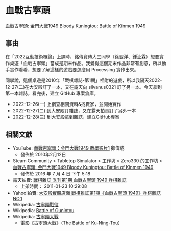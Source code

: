 # 血戰古寧頭
血戰古寧頭: 金門大戰1949 Bloody Kuningtou: Battle of Kinmen 1949

## 事由
在「2022互動技術概論」上課時，銘傳資傳大三同學（徐翌洋、鍾沚霖）想要實作桌遊「血戰古寧頭」當成是期末作品。我覺得這個期末作品非常有創意，所以動手實作看看，想要了解這樣的遊戲要怎麼用 Processing 實作出來。

同學說，這個桌遊是2010年「戰棋雜誌-第1期」裡附的遊戲，所以我隔天2022-12-27(二)在大安殿訂了一本，又在露天向 silvanus0321 訂了另一本。今天拿到第一本雜誌，看完後，建立 GitHub 專案倉庫。

- 2022-12-26(一) 上網查相關資料&找賣家，並開始實作
- 2022-12-27(二) 到大安殿訂雜誌，又在露天拍賣訂了另外一本
- 2022-12-28(三) 到大安殿拿到雜誌，建立GitHub專案

## 相關文獻
- YouTube: [血戰古寧頭：金門大戰1949 教學影片1](https://www.youtube.com/watch?v=GgwFTSTEq1w) 鄭偉成
  - 發佈於 2010年2月12日
- Steam Community > Tabletop Simulator >  工作坊 > Zero330 的工作坊 > [血戰古寧頭: 金門大戰1949 Bloody Kuningtou: Battle of Kinmen 1949](https://steamcommunity.com/sharedfiles/filedetails/?id=717151124)
  - 發佈於 2016 年 7 月 4 日 下午 5:18
- 露天拍賣: [戰棋雜誌 季刊第1期 血戰古寧頭 1949 兵棋雜誌](https://www.ruten.com.tw/item/show?21101238046637)
  - 上架時間： 2011-01-23 10:29:08
- Yahoo!拍賣: [大安殿實體店面 戰棋雜誌第1期《血戰古寧頭 1949》兵棋雜誌 NO.1](https://tw.bid.yahoo.com/item/100426863760)
- Wikipedia: [古寧頭戰役](https://zh.wikipedia.org/wiki/%E5%8F%A4%E5%AF%A7%E9%A0%AD%E6%88%B0%E5%BD%B9)
- Wikipedia: [Battle of Gunintou](https://en.wikipedia.org/wiki/Battle_of_Guningtou)
- Wikipedia: [古寧頭大戰](https://zh.wikipedia.org/zh-tw/%E5%8F%A4%E5%AF%A7%E9%A0%AD%E5%A4%A7%E6%88%B0)
  - 電影《古寧頭大戰》（The Battle of Ku-Ning-Tou）
